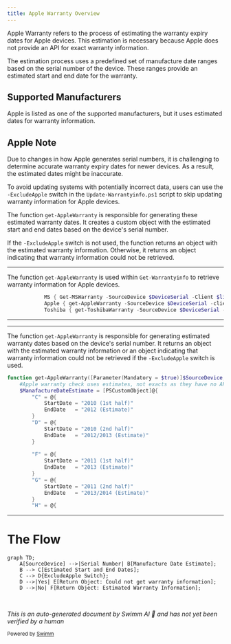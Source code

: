 ```yaml
---
title: Apple Warranty Overview
---
```

Apple Warranty refers to the process of estimating the warranty expiry dates for Apple devices. This estimation is necessary because Apple does not provide an API for exact warranty information.

The estimation process uses a predefined set of manufacture date ranges based on the serial number of the device. These ranges provide an estimated start and end date for the warranty.

## Supported Manufacturers

Apple is listed as one of the supported manufacturers, but it uses estimated dates for warranty information.

## Apple Note

Due to changes in how Apple generates serial numbers, it is challenging to determine accurate warranty expiry dates for newer devices. As a result, the estimated dates might be inaccurate.

To avoid updating systems with potentially incorrect data, users can use the `-ExcludeApple` switch in the `Update-Warrantyinfo.ps1` script to skip updating warranty information for Apple devices.

The function <SwmToken path="/private/Get-AppleWarranty.ps1" pos="1:2:4" line-data="function get-AppleWarranty([Parameter(Mandatory = $true)]$SourceDevice, $Client) {" repo-id="Z2l0aHViJTNBJTNBUG93ZXJTaGVsbFdhcnJhbnR5UmVwb3J0cyUzQSUzQVN3aW1tLURlbW8=" repo-name="PowerShellWarrantyReports">`get-AppleWarranty`</SwmToken> is responsible for generating these estimated warranty dates. It creates a custom object with the estimated start and end dates based on the device's serial number.

If the `-ExcludeApple` switch is not used, the function returns an object with the estimated warranty information. Otherwise, it returns an object indicating that warranty information could not be retrieved.

<SwmSnippet path="/public/Get-WarrantyInfo.ps1" line="14" repo-id="Z2l0aHViJTNBJTNBUG93ZXJTaGVsbFdhcnJhbnR5UmVwb3J0cyUzQSUzQVN3aW1tLURlbW8=">

---

The function <SwmToken path="/private/Get-AppleWarranty.ps1" pos="1:2:4" line-data="function get-AppleWarranty([Parameter(Mandatory = $true)]$SourceDevice, $Client) {" repo-id="Z2l0aHViJTNBJTNBUG93ZXJTaGVsbFdhcnJhbnR5UmVwb3J0cyUzQSUzQVN3aW1tLURlbW8=" repo-name="PowerShellWarrantyReports">`get-AppleWarranty`</SwmToken> is used within <SwmToken path="/public/Get-WarrantyInfo.ps1" pos="1:2:4" line-data="function  Get-Warrantyinfo {" repo-id="Z2l0aHViJTNBJTNBUG93ZXJTaGVsbFdhcnJhbnR5UmVwb3J0cyUzQSUzQVN3aW1tLURlbW8=" repo-name="PowerShellWarrantyReports">`Get-Warrantyinfo`</SwmToken> to retrieve warranty information for Apple devices.

```powershell
            MS { Get-MSWarranty -SourceDevice $DeviceSerial -Client $line.client }
            Apple { get-AppleWarranty -SourceDevice $DeviceSerial -client $line.client }
            Toshiba { get-ToshibaWarranty -SourceDevice $DeviceSerial -client $line.client }
```

---

</SwmSnippet>

<SwmSnippet path="/private/Get-AppleWarranty.ps1" line="1" repo-id="Z2l0aHViJTNBJTNBUG93ZXJTaGVsbFdhcnJhbnR5UmVwb3J0cyUzQSUzQVN3aW1tLURlbW8=">

---

The function <SwmToken path="/private/Get-AppleWarranty.ps1" pos="1:2:4" line-data="function get-AppleWarranty([Parameter(Mandatory = $true)]$SourceDevice, $Client) {" repo-id="Z2l0aHViJTNBJTNBUG93ZXJTaGVsbFdhcnJhbnR5UmVwb3J0cyUzQSUzQVN3aW1tLURlbW8=" repo-name="PowerShellWarrantyReports">`get-AppleWarranty`</SwmToken> is responsible for generating estimated warranty dates based on the device's serial number. It returns an object with the estimated warranty information or an object indicating that warranty information could not be retrieved if the `-ExcludeApple` switch is used.

```powershell
function get-AppleWarranty([Parameter(Mandatory = $true)]$SourceDevice, $Client) {
    #Apple warranty check uses estimates, not exacts as they have no API.
    $ManafactureDateEstimate = [PSCustomObject]@{
        "C" = @{ 
            StartDate = "2010 (1st half)"
            EndDate   = "2012 (Estimate)"
        }
        "D" = @{ 
            StartDate = "2010 (2nd half)"
            EndDate   = "2012/2013 (Estimate)"
        }
        
        "F" = @{ 
            StartDate = "2011 (1st half)"
            EndDate   = "2013 (Estimate)"
        }
        "G" = @{ 
            StartDate = "2011 (2nd half)"
            EndDate   = "2013/2014 (Estimate)"
        }
        "H" = @{ 
```

---

</SwmSnippet>

# The Flow

```mermaid
graph TD;
    A[SourceDevice] -->|Serial Number| B[Manufacture Date Estimate];
    B --> C[Estimated Start and End Dates];
    C --> D{ExcludeApple Switch};
    D -->|Yes| E[Return Object: Could not get warranty information];
    D -->|No| F[Return Object: Estimated Warranty Information];
```

&nbsp;

*This is an auto-generated document by Swimm AI 🌊 and has not yet been verified by a human*

<SwmMeta version="3.0.0" doc-type="overview"><sup>Powered by [Swimm](https://app.swimm.io/)</sup></SwmMeta>
